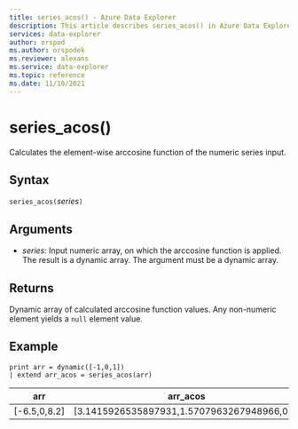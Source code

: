```yaml
---
title: series_acos() - Azure Data Explorer
description: This article describes series_acos() in Azure Data Explorer.
services: data-explorer
author: orspod
ms.author: orspodek
ms.reviewer: alexans
ms.service: data-explorer
ms.topic: reference
ms.date: 11/10/2021
---
```

# series_acos()

Calculates the element-wise arccosine function of the numeric series input.

## Syntax

`series_acos(`*series*`)`

## Arguments

* *series*: Input numeric array, on which the arccosine function is applied. The result is a dynamic array. The argument must be a dynamic array. 

## Returns

Dynamic array of calculated arccosine function values. Any non-numeric element yields a `null` element value.

## Example

<!-- csl: https://help.kusto.windows.net/Samples -->
```kusto
print arr = dynamic([-1,0,1])
| extend arr_acos = series_acos(arr)
```

|arr|arr_acos|
|---|---|
|[-6.5,0,8.2]|[3.1415926535897931,1.5707963267948966,0.0]|
